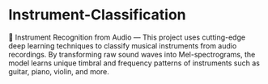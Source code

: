 # Instrument-Classification
🎼 Instrument Recognition from Audio — This project uses cutting-edge deep learning techniques to classify musical instruments from audio recordings. By transforming raw sound waves into Mel-spectrograms, the model learns unique timbral and frequency patterns of instruments such as guitar, piano, violin, and more.
